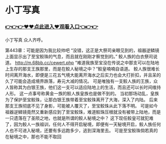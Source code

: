 # 小丁写真

### <a href="https://github.com/xinfue/dunp/issues/2">👉👉👉♥♥点此进入♥观看入口👈👉👉</a>

小丁写真
众人齐呼。

第443章：可能是因为我比较帅吧
    “没错，这正是大祭司亲眼见到的，祖器逆鳞镜上面显示出了至宝鲛珠的气息，而且就在刚刚才察觉到的。”
    鲛人族的白衣祭司说道。
    http://m.68bb.cc/cewert.php
    “难道我族至宝没在传说之中那支可以在陆地上生存的那支王族那里，而是在鲛人秘境之中？”鲛皇喃喃自语道。
    鲛人族很难长时间离开海水，即便是三花五气境大能离开海水之后实力也会大打折扣，并且呆的久了可能会造成境界跌落，寿元大减的情况。
    可是唯独有一支鲛人族的王族，众人皆称其为白银王族，他们这一支可以适应陆地上的生活，而且还可以长时间维持人形。
    这一点事号称黄金一族的鲛人族皇族也是做不到的。
    当初那场动乱，皇族为了保护至宝鲛珠，让那白银王族带着至宝鲛珠离开了大海，深入了内陆。
    后来那支王族彻底不见了身影，可能被人覆灭了，至宝鲛珠从此下落不明。
    可是如今祖器逆鳞镜竟然又重新感应到了至宝鲛珠，难道鲛珠压根就没有被带上陆地，而是一只遗落在了圣陨之地，也就是所谓的鲛人秘境之中？
    这下现任鲛皇可就犯难了，因为鲛人一族祖训，任何人不得开启秘境，即便有一天秘境开启，鲛人族任何人也不可进入秘境，还要有多远跑多少，逃到深海里去。
    可是至宝鲛珠倘若真的在秘境之中，那也不能不取回
